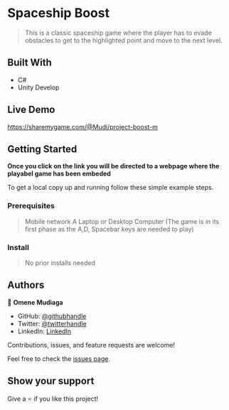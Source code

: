 # Spaceship Boost

> This is a classic spaceship game where the player has to evade obstacles to get to the highlighted point and move to the next level.

## Built With

- C#
- Unity Develop

## Live Demo 

https://sharemygame.com/@Mudi/project-boost-m


## Getting Started

**Once you click on the link you will be directed to a webpage where the playabel game has been embeded**


To get a local copy up and running follow these simple example steps.

### Prerequisites
> Mobile network
> A Laptop or Desktop Computer (The game is in its first phase as the A,D, Spacebar keys are needed to play)

### Install
> No prior installs needed 

## Authors

👤 **Omene Mudiaga**

- GitHub: [@githubhandle](https://github.com/Mudigram)
- Twitter: [@twitterhandle](https://twitter.com/TheMudiaga)
- LinkedIn: [LinkedIn](https://www.linkedin.com/in/mudiaga-omene-7727271b2/)

Contributions, issues, and feature requests are welcome!

Feel free to check the [issues page](../../issues/).

## Show your support

Give a ⭐️ if you like this project!
